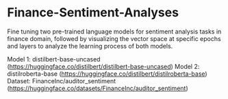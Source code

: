 # Finance-Sentiment-Analyses
Fine tuning two pre-trained language models for sentiment analysis tasks in finance domain, followed by visualizing the vector space at specific epochs and layers to analyze the learning process of both models.

Model 1: distilbert-base-uncased (https://huggingface.co/distilbert/distilbert-base-uncased)
Model 2: distilroberta-base (https://huggingface.co/distilbert/distilroberta-base)
Dataset: FinanceInc/auditor_sentiment (https://huggingface.co/datasets/FinanceInc/auditor_sentiment)
